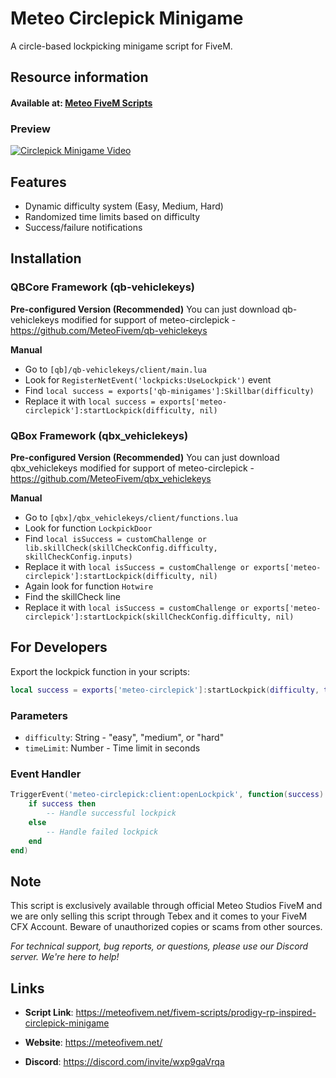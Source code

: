# Meteo Circlepick Minigame  

A circle-based lockpicking minigame script for FiveM.

## Resource information
#### Available at: [Meteo FiveM Scripts](https://meteofivem.net/fivem-scripts/prodigy-rp-inspired-circlepick-minigame)
### Preview
[![Circlepick Minigame Video](https://img.youtube.com/vi/Yl6XE1EwNms/0.jpg)](https://youtu.be/Yl6XE1EwNms)

## Features

- Dynamic difficulty system (Easy, Medium, Hard)
- Randomized time limits based on difficulty
- Success/failure notifications

## Installation

### QBCore Framework (qb-vehiclekeys)

**Pre-configured Version (Recommended)**
You can just download qb-vehiclekeys modified for support of meteo-circlepick - https://github.com/MeteoFivem/qb-vehiclekeys

**Manual**
- Go to `[qb]/qb-vehiclekeys/client/main.lua`
- Look for `RegisterNetEvent('lockpicks:UseLockpick')` event
- Find `local success = exports['qb-minigames']:Skillbar(difficulty)`
- Replace it with `local success = exports['meteo-circlepick']:startLockpick(difficulty, nil)`

### QBox Framework (qbx_vehiclekeys)

**Pre-configured Version (Recommended)**
You can just download qbx_vehiclekeys modified for support of meteo-circlepick - https://github.com/MeteoFivem/qbx_vehiclekeys

**Manual**
- Go to `[qbx]/qbx_vehiclekeys/client/functions.lua`
- Look for function `LockpickDoor`
- Find `local isSuccess = customChallenge or lib.skillCheck(skillCheckConfig.difficulty, skillCheckConfig.inputs)`
- Replace it with `local isSuccess = customChallenge or exports['meteo-circlepick']:startLockpick(difficulty, nil)`
- Again look for function `Hotwire`
- Find the skillCheck line
- Replace it with `local isSuccess = customChallenge or exports['meteo-circlepick']:startLockpick(skillCheckConfig.difficulty, nil)`

## For Developers

Export the lockpick function in your scripts:

```lua
local success = exports['meteo-circlepick']:startLockpick(difficulty, timeLimit)
```

### Parameters

- `difficulty`: String - "easy", "medium", or "hard"
- `timeLimit`: Number - Time limit in seconds

### Event Handler

```lua
TriggerEvent('meteo-circlepick:client:openLockpick', function(success)
    if success then
        -- Handle successful lockpick
    else
        -- Handle failed lockpick
    end
end)
```

## Note

This script is exclusively available through official Meteo Studios FiveM and we are only selling this script through Tebex and it comes to your FiveM CFX Account. Beware of unauthorized copies or scams from other sources.

*For technical support, bug reports, or questions, please use our Discord server. We're here to help!*

## Links

- **Script Link**: https://meteofivem.net/fivem-scripts/prodigy-rp-inspired-circlepick-minigame
- **Website**: https://meteofivem.net/

- **Discord**: https://discord.com/invite/wxp9gaVrqa






